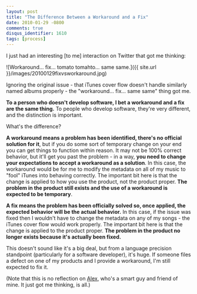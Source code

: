 ```yaml
---
layout: post
title: "The Difference Between a Workaround and a Fix"
date: 2010-01-29 -0800
comments: true
disqus_identifier: 1610
tags: [process]
---
```

I just had an interesting [to me] interaction on Twitter that got me
thinking:

![Workaround... fix... tomato tomahto... same
same.]({{ site.url }}/images/20100129fixvsworkaround.jpg)

Ignoring the original issue - that iTunes cover flow doesn't handle
similarly named albums properly - the "workaround... fix... same same"
thing got me.

**To a person who doesn't develop software, I bet a workaround and a fix
are the same thing.** To people who develop software, they're very
different, and the distinction is important.

What's the difference?

**A workaround means a problem has been identified, there's no official
solution for it**, but if you do some sort of temporary change on your
end you can get things to function within reason. It may not be 100%
correct behavior, but it'll get you past the problem - in a way, **you
need to change your expectations to accept a workaround as a solution**.
In this case, the workaround would be for me to modify the metadata on
all of my music to "fool" iTunes into behaving correctly. The important
bit here is that the change is applied to how you use the product, not
the product proper. **The problem in the product still exists and the
use of a workaround is expected to be temporary**.

**A fix means the problem has been officially solved so, once applied,
the expected behavior will be the actual behavior.** In this case, if
the issue was fixed then I wouldn't have to change the metadata on any
of my songs - the iTunes cover flow would work properly. The important
bit here is that the change is applied to the product proper. **The
problem in the product no longer exists because it's actually been
fixed.**

This doesn't sound like it's a big deal, but from a language precision
standpoint (particularly for a software developer), it's huge. If
someone files a defect on one of my products and I provide a workaround,
I'm still expected to fix it.

(Note that this is no reflection on
[Alex](http://twitter.com/ITBlogger), who's a smart guy and friend of
mine. It just got me thinking, is all.)

